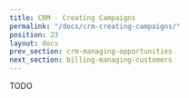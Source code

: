 ```yaml
---
title: CRM - Creating Campaigns
permalink: "/docs/crm-creating-campaigns/"
position: 23
layout: docs
prev_section: crm-managing-opportunities
next_section: billing-managing-customers
---
```


TODO
